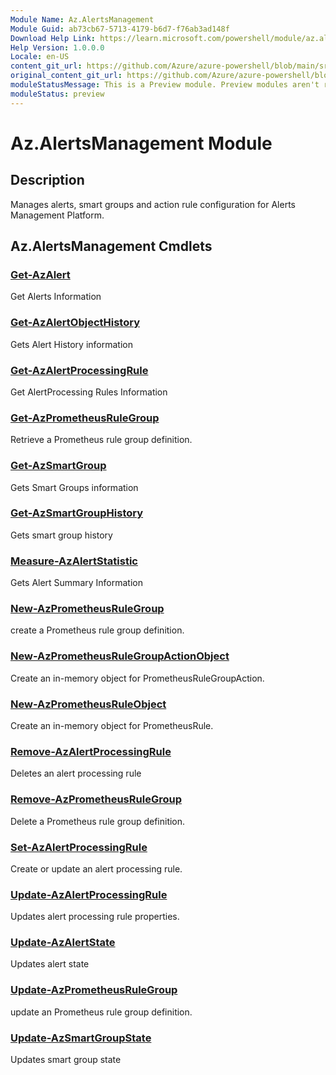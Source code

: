 ```yaml
---
Module Name: Az.AlertsManagement
Module Guid: ab73cb67-5713-4179-b6d7-f76ab3ad148f
Download Help Link: https://learn.microsoft.com/powershell/module/az.alertsmanagement
Help Version: 1.0.0.0
Locale: en-US
content_git_url: https://github.com/Azure/azure-powershell/blob/main/src/AlertsManagement/AlertsManagement/help/Az.AlertsManagement.md
original_content_git_url: https://github.com/Azure/azure-powershell/blob/main/src/AlertsManagement/AlertsManagement/help/Az.AlertsManagement.md
moduleStatusMessage: This is a Preview module. Preview modules aren't recommended for use in production environments. For more information, see https://aka.ms/azps-refstatus.
moduleStatus: preview
---
```

# Az.AlertsManagement Module
## Description
Manages alerts, smart groups and action rule configuration for Alerts Management Platform.

## Az.AlertsManagement Cmdlets
### [Get-AzAlert](Get-AzAlert.md)
Get Alerts Information

### [Get-AzAlertObjectHistory](Get-AzAlertObjectHistory.md)
Gets Alert History information

### [Get-AzAlertProcessingRule](Get-AzAlertProcessingRule.md)
Get AlertProcessing Rules Information

### [Get-AzPrometheusRuleGroup](Get-AzPrometheusRuleGroup.md)
Retrieve a Prometheus rule group definition.

### [Get-AzSmartGroup](Get-AzSmartGroup.md)
Gets Smart Groups information

### [Get-AzSmartGroupHistory](Get-AzSmartGroupHistory.md)
Gets smart group history

### [Measure-AzAlertStatistic](Measure-AzAlertStatistic.md)
Gets Alert Summary Information

### [New-AzPrometheusRuleGroup](New-AzPrometheusRuleGroup.md)
create a Prometheus rule group definition.

### [New-AzPrometheusRuleGroupActionObject](New-AzPrometheusRuleGroupActionObject.md)
Create an in-memory object for PrometheusRuleGroupAction.

### [New-AzPrometheusRuleObject](New-AzPrometheusRuleObject.md)
Create an in-memory object for PrometheusRule.

### [Remove-AzAlertProcessingRule](Remove-AzAlertProcessingRule.md)
Deletes an alert processing rule

### [Remove-AzPrometheusRuleGroup](Remove-AzPrometheusRuleGroup.md)
Delete a Prometheus rule group definition.

### [Set-AzAlertProcessingRule](Set-AzAlertProcessingRule.md)
Create or update an alert processing rule.

### [Update-AzAlertProcessingRule](Update-AzAlertProcessingRule.md)
Updates alert processing rule properties. 

### [Update-AzAlertState](Update-AzAlertState.md)
Updates alert state

### [Update-AzPrometheusRuleGroup](Update-AzPrometheusRuleGroup.md)
update an Prometheus rule group definition.

### [Update-AzSmartGroupState](Update-AzSmartGroupState.md)
Updates smart group state


